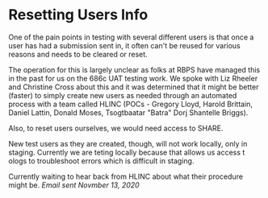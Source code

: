 # Resetting Users Info

One of the pain points in testing with several different users is that once a user has had a submission sent in, it often can't be reused for various reasons and needs to be cleared or reset.

The operation for this is largely unclear as folks at RBPS have managed this in the past for us on the 686c UAT testing work.  We spoke with Liz Rheeler and Christine Cross about this and it was determined that it might be better (faster) to simply create new users as needed through an automated process with a team called HLINC (POCs - Gregory Lloyd, Harold Brittain, Daniel Lattin, Donald Moses, Tsogtbaatar "Batra" Dorj Shantelle Briggs).

Also, to reset users ourselves, we would need access to SHARE.

New test users as they are created, though, will not work locally, only in staging.  Currently we are teting locally because that allows us access t ologs to troubleshoot errors which is difficult in staging.

Currently waiting to hear back from HLINC about what their procedure might be. _Email sent Novmber 13, 2020_


